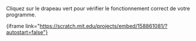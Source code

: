Cliquez sur le drapeau vert pour vérifier le fonctionnement correct de votre programme.

{iframe link="https://scratch.mit.edu/projects/embed/158861081/?autostart=false"}
